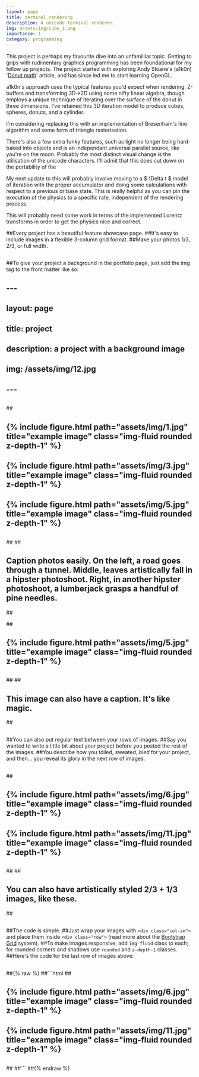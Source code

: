 ```yaml
---
layout: page
title: terminal_rendering
description: A unicode terminal renderer.
img: assets/img/cube_1.png
importance: 1
category: programming
---
```



This project is perhaps my favourite dive into an unfamilliar topic. Getting to grips with rudimentary graphics programming has been foundational for my follow up projects. The project started with exploring Andy Sloane's (a1k0n) '[Donut math](https://www.a1k0n.net/2011/07/20/donut-math.html)' article, and has since led me to start learning OpenGL. 

a1k0n's approach uses the typical features you'd expect when rendering, Z-buffers and transforming 3D->2D using some nifty linear algebra, though employs a unique technique of iterating over the surface of the donut in three dimensions. I've retained this 3D iteration model to produce cubes, spheres, donuts, and a cylinder. 

I'm considering replacing this with an implementation of Bresenham's line algorithm and some form of triangle rasterisation. 

There's also a few extra funky features, such as light no longer being hard-baked into objects and is an independant universal parallel source, like you're on the moon. Probably the most distinct visual change is the utilisation of the unicode characters. I'll admit that this does cut down on the portability of the 

My next update to this will probably involve moving to a $ \Delta t $ model of iteration with the proper accumulator and doing some calculations with respect to a previous or base state. This is really helpful as you can pin the execution of the physics to a specific rate, independent of the rendering process.

This will probably need some work in terms of the implemented Lorentz transforms in order to get the physics nice and correct.


##Every project has a beautiful feature showcase page.
##It's easy to include images in a flexible 3-column grid format.
##Make your photos 1/3, 2/3, or full width.
##
##To give your project a background in the portfolio page, just add the img tag to the front matter like so:
##
##    ---
##    layout: page
##    title: project
##    description: a project with a background image
##    img: /assets/img/12.jpg
##    ---
##
##<div class="row">
##    <div class="col-sm mt-3 mt-md-0">
##        {% include figure.html path="assets/img/1.jpg" title="example image" class="img-fluid rounded z-depth-1" %}
##    </div>
##    <div class="col-sm mt-3 mt-md-0">
##        {% include figure.html path="assets/img/3.jpg" title="example image" class="img-fluid rounded z-depth-1" %}
##    </div>
##    <div class="col-sm mt-3 mt-md-0">
##        {% include figure.html path="assets/img/5.jpg" title="example image" class="img-fluid rounded z-depth-1" %}
##    </div>
##</div>
##<div class="caption">
##    Caption photos easily. On the left, a road goes through a tunnel. Middle, leaves artistically fall in a hipster photoshoot. Right, in another hipster photoshoot, a lumberjack grasps a handful of pine needles.
##</div>
##<div class="row">
##    <div class="col-sm mt-3 mt-md-0">
##        {% include figure.html path="assets/img/5.jpg" title="example image" class="img-fluid rounded z-depth-1" %}
##    </div>
##</div>
##<div class="caption">
##    This image can also have a caption. It's like magic.
##</div>
##
##You can also put regular text between your rows of images.
##Say you wanted to write a little bit about your project before you posted the rest of the images.
##You describe how you toiled, sweated, *bled* for your project, and then... you reveal its glory in the next row of images.
##
##
##<div class="row justify-content-sm-center">
##    <div class="col-sm-8 mt-3 mt-md-0">
##        {% include figure.html path="assets/img/6.jpg" title="example image" class="img-fluid rounded z-depth-1" %}
##    </div>
##    <div class="col-sm-4 mt-3 mt-md-0">
##        {% include figure.html path="assets/img/11.jpg" title="example image" class="img-fluid rounded z-depth-1" %}
##    </div>
##</div>
##<div class="caption">
##    You can also have artistically styled 2/3 + 1/3 images, like these.
##</div>
##
##
##The code is simple.
##Just wrap your images with `<div class="col-sm">` and place them inside `<div class="row">` (read more about the <a href="https://getbootstrap.com/docs/4.4/layout/grid/">Bootstrap Grid</a> system).
##To make images responsive, add `img-fluid` class to each; for rounded corners and shadows use `rounded` and `z-depth-1` classes.
##Here's the code for the last row of images above:
##
##{% raw %}
##```html
##<div class="row justify-content-sm-center">
##    <div class="col-sm-8 mt-3 mt-md-0">
##        {% include figure.html path="assets/img/6.jpg" title="example image" class="img-fluid rounded z-depth-1" %}
##    </div>
##    <div class="col-sm-4 mt-3 mt-md-0">
##        {% include figure.html path="assets/img/11.jpg" title="example image" class="img-fluid rounded z-depth-1" %}
##    </div>
##</div>
##```
##{% endraw %}
